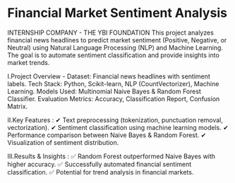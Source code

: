 # Financial Market Sentiment Analysis
INTERNSHIP COMPANY - THE YBI FOUNDATION
This project analyzes financial news headlines to predict market sentiment (Positive, Negative, or Neutral) using Natural Language Processing (NLP) and Machine Learning. The goal is to automate sentiment classification and provide insights into market trends.

I.Project Overview - 
Dataset: Financial news headlines with sentiment labels.
Tech Stack: Python, Scikit-learn, NLP (CountVectorizer), Machine Learning.
Models Used: Multinomial Naive Bayes & Random Forest Classifier.
Evaluation Metrics: Accuracy, Classification Report, Confusion Matrix.

II.Key Features : 
✔ Text preprocessing (tokenization, punctuation removal, vectorization).
✔ Sentiment classification using machine learning models.
✔ Performance comparison between Naive Bayes & Random Forest.
✔ Visualization of sentiment distribution.

III.Results & Insights : 
✅ Random Forest outperformed Naive Bayes with higher accuracy.
✅ Successfully automated financial sentiment classification.
✅ Potential for trend analysis in financial markets.
